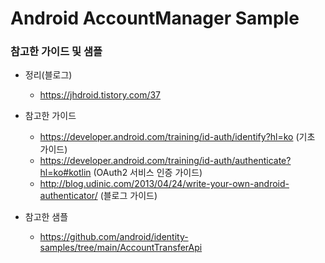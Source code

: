 # Android AccountManager Sample

### 참고한 가이드 및 샘플
- 정리(블로그)
    - https://jhdroid.tistory.com/37
  
- 참고한 가이드
    - https://developer.android.com/training/id-auth/identify?hl=ko (기초 가이드)
    - https://developer.android.com/training/id-auth/authenticate?hl=ko#kotlin (OAuth2 서비스 인증 가이드)
    - http://blog.udinic.com/2013/04/24/write-your-own-android-authenticator/ (블로그 가이드)
  
- 참고한 샘플
    - https://github.com/android/identity-samples/tree/main/AccountTransferApi